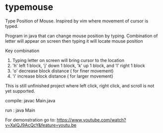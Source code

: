 # typemouse
Type Position of Mouse. Inspired by vim where movement of cursor is typed.

Program in java that can change mouse position by typing. Combination of letter will appear on screen then typing it will locate mouse position


Key combination
  1. Typing letter on screen will bring cursor to the location
  2. 'h' left 1 block, 'j' down 1 block, 'k' up 1 block, and 'l' right 1 block
  3. 'o' decrease block distance ( for finer movement)
  4.  'i' increase block distance ( for larger movement)
  
This is still unfinished project where left click, right click, and scroll is not yet supported. 

compile: javac Main.java 

run   :   java Main

For demonstration go to:
https://www.youtube.com/watch?v=XalQJ9AcQcY&feature=youtu.be
